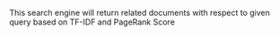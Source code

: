 This search engine will return related documents with respect to given query based on TF-IDF and PageRank Score
